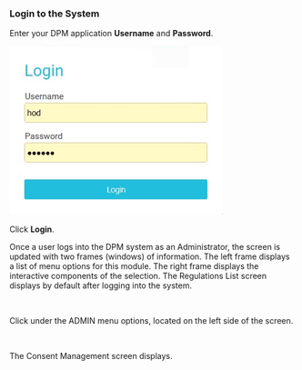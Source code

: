 ### Login to the System

Enter your DPM application **Username** and **Password**.

![image](\articles\demo_project\images\08_01_Consent_AdminLogin.jpg)                                 

Click **Login**. 

Once a user logs into the DPM system as an Administrator, the screen is updated with two frames (windows) of information. The left frame displays a list of menu options for this module. The right frame displays the interactive components of the selection. The Regulations List screen displays by default after logging into the system.

​     

Click   under the ADMIN menu options, located on the left side of the screen. 

​     

The Consent Management screen displays.
